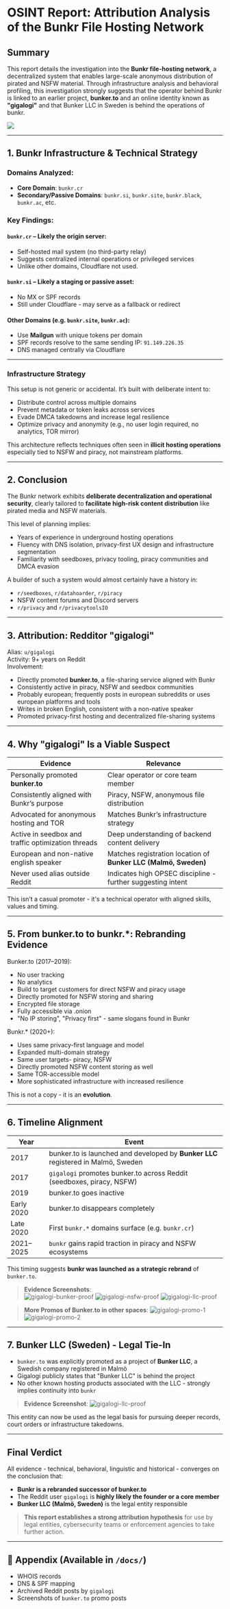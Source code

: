 # OSINT Report: Attribution Analysis of the Bunkr File Hosting Network

## Summary

This report details the investigation into the **Bunkr file-hosting network**, a decentralized system that enables large-scale anonymous distribution of pirated and NSFW material. Through infrastructure analysis and behavioral profiling, this investigation strongly suggests that the operator behind Bunkr is linked to an earlier project, **bunker.to** and an online identity known as **"gigalogi"** and that Bunker LLC in Sweden is behind the operations of bunkr.

<p>
  <img src='docs/bunkr.png'>
</p>

---

## 1. Bunkr Infrastructure & Technical Strategy

### Domains Analyzed:
- **Core Domain**: `bunkr.cr`
- **Secondary/Passive Domains**: `bunkr.si`, `bunkr.site`, `bunkr.black`, `bunkr.ac`, etc.

### Key Findings:

#### `bunkr.cr` – Likely the **origin server**:
- Self-hosted mail system (no third-party relay)
- Suggests centralized internal operations or privileged services
- Unlike other domains, Cloudflare not used.

#### `bunkr.si` – Likely a **staging or passive asset**:
- No MX or SPF records
- Still under Cloudflare - may serve as a fallback or redirect

#### Other Domains (e.g. `bunkr.site`, `bunkr.ac`):
- Use **Mailgun** with unique tokens per domain
- SPF records resolve to the same sending IP: `91.149.226.35`
- DNS managed centrally via Cloudflare

---

### Infrastructure Strategy

This setup is not generic or accidental. It’s built with deliberate intent to:

- Distribute control across multiple domains
- Prevent metadata or token leaks across services
- Evade DMCA takedowns and increase legal resilience
- Optimize privacy and anonymity (e.g., no user login required, no analytics, TOR mirror)

This architecture reflects techniques often seen in **illicit hosting operations** especially tied to NSFW and piracy, not mainstream platforms.

---

## 2. Conclusion

The Bunkr network exhibits **deliberate decentralization and operational security**, clearly tailored to **facilitate high-risk content distribution** like pirated media and NSFW materials.

This level of planning implies:
- Years of experience in underground hosting operations
- Fluency with DNS isolation, privacy-first UX design and infrastructure segmentation
- Familiarity with seedboxes, privacy tooling, piracy communities and DMCA evasion

A builder of such a system would almost certainly have a history in:
- `r/seedboxes`, `r/datahoarder`, `r/piracy`
- NSFW content forums and Discord servers
- `r/privacy` and `r/privacytoolsIO`

---

## 3. Attribution: Redditor **"gigalogi"**

Alias: `u/gigalogi`  
Activity: 9+ years on Reddit  
Involvement:
- Directly promoted **bunker.to**, a file-sharing service aligned with Bunkr
- Consistently active in piracy, NSFW and seedbox communities
- Probably european; frequently posts in european subreddits or uses european platforms and tools
- Writes in broken English, consistent with a non-native speaker
- Promoted privacy-first hosting and decentralized file-sharing systems

---

## 4. Why "gigalogi" Is a Viable Suspect

| Evidence | Relevance |
|----------|-----------|
| Personally promoted **bunker.to** | Clear operator or core team member |
| Consistently aligned with Bunkr’s purpose | Piracy, NSFW, anonymous file distribution |
| Advocated for anonymous hosting and TOR | Matches Bunkr’s infrastructure strategy |
| Active in seedbox and traffic optimization threads | Deep understanding of backend content delivery |
| European and non-native english speaker | Matches registration location of **Bunker LLC (Malmö, Sweden)** |
| Never used alias outside Reddit | Indicates high OPSEC discipline - further suggesting intent |

This isn’t a casual promoter - it's a technical operator with aligned skills, values and timing.

---

## 5. From **bunker.to** to **bunkr.*:** Rebranding Evidence

Bunker.to (2017–2019):
- No user tracking
- No analytics
- Build to target customers for direct NSFW and piracy usage
- Directly promoted for NSFW storing and sharing
- Encrypted file storage
- Fully accessible via .onion
- "No IP storing", "Privacy first" - same slogans found in Bunkr

Bunkr.* (2020+):
- Uses same privacy-first language and model
- Expanded multi-domain strategy
- Same user targets- piracy, NSFW
- Directly promoted NSFW content storing as well
- Same TOR-accessible model
- More sophisticated infrastructure with increased resilience

This is not a copy - it is an **evolution**.

---

## 6. Timeline Alignment

| Year | Event |
|------|-------|
| 2017 | bunker.to is launched and developed by **Bunker LLC** registered in Malmö, Sweden |
| 2017 | `gigalogi` promotes bunker.to across Reddit (seedboxes, piracy, NSFW) |
| 2019 | bunker.to goes inactive |
| Early 2020 | bunker.to disappears completely |
| Late 2020 | First `bunkr.*` domains surface (e.g. `bunkr.cr`) |
| 2021–2025 | `bunkr` gains rapid traction in piracy and NSFW ecosystems |

This timing suggests **bunkr was launched as a strategic rebrand** of `bunker.to`.

> **Evidence Screenshots**:  
> ![gigalogi-bunker-proof](docs/Posts/bunker_promo_main.png)
> ![gigalogi-nsfw-proof](docs/Posts/nsfw.png)
> ![gigalogi-llc-proof](docs/Posts/traffic.png)

> **More Promos of Bunker.to in other spaces**: 
> ![gigalogi-promo-1](docs/Posts/bunker_promo_piracy.png)
> ![gigalogi-promo-2](docs/Posts/bunker_promo_privacy.png)

---

## 7. Bunker LLC (Sweden) - Legal Tie-In

- `bunker.to` was explicitly promoted as a project of **Bunker LLC**, a Swedish company registered in Malmö
- Gigalogi publicly states that "Bunker LLC" is behind the project
- No other known hosting products associated with the LLC - strongly implies continuity into `bunkr`

> **Evidence Screenshot**:
> ![gigalogi-llc-proof](docs/Posts/bunker_promo_owner.png)


This entity can now be used as the legal basis for pursuing deeper records, court orders or infrastructure takedowns.

---

## Final Verdict

All evidence - technical, behavioral, linguistic and historical - converges on the conclusion that:

- **Bunkr is a rebranded successor of bunker.to**
- The Reddit user `gigalogi` is **highly likely the founder or a core member**
- **Bunker LLC (Malmö, Sweden)** is the legal entity responsible

> **This report establishes a strong attribution hypothesis** for use by legal entities, cybersecurity teams or enforcement agencies to take further action.

---

## 📎 Appendix (Available in `/docs/`)

- WHOIS records
- DNS & SPF mapping
- Archived Reddit posts by `gigalogi`
- Screenshots of `bunker.to` promo posts
